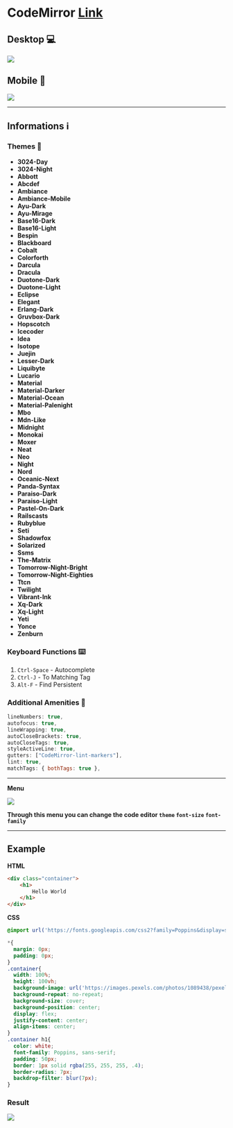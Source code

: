 # CodeMirror [Link](https://ngx-codemirror-bek.vercel.app/)

## Desktop 💻
<img src="./screenshot/desktop.png" />

## Mobile 📱
<img src="./screenshot/mobile.png" />

***

## Informations ℹ️

### Themes 🌈
* **3024-Day**
* **3024-Night**
* **Abbott**
* **Abcdef**
* **Ambiance**
* **Ambiance-Mobile**
* **Ayu-Dark**
* **Ayu-Mirage**
* **Base16-Dark**
* **Base16-Light**
* **Bespin**
* **Blackboard**
* **Cobalt**
* **Colorforth**
* **Darcula**
* **Dracula**
* **Duotone-Dark**
* **Duotone-Light**
* **Eclipse**
* **Elegant**
* **Erlang-Dark**
* **Gruvbox-Dark**
* **Hopscotch**
* **Icecoder**
* **Idea**
* **Isotope**
* **Juejin**
* **Lesser-Dark**
* **Liquibyte**
* **Lucario**
* **Material**
* **Material-Darker**
* **Material-Ocean**
* **Material-Palenight**
* **Mbo**
* **Mdn-Like**
* **Midnight**
* **Monokai**
* **Moxer**
* **Neat**
* **Neo**
* **Night**
* **Nord**
* **Oceanic-Next**
* **Panda-Syntax**
* **Paraiso-Dark**
* **Paraiso-Light**
* **Pastel-On-Dark**
* **Railscasts**
* **Rubyblue**
* **Seti**
* **Shadowfox**
* **Solarized**
* **Ssms**
* **The-Matrix**
* **Tomorrow-Night-Bright**
* **Tomorrow-Night-Eighties**
* **Ttcn**
* **Twilight**
* **Vibrant-Ink**
* **Xq-Dark**
* **Xq-Light**
* **Yeti**
* **Yonce**
* **Zenburn**

### Keyboard Functions ⌨️
1. `Ctrl-Space` - Autocomplete
2. `Ctrl-J` - To Matching Tag
3. `Alt-F` - Find Persistent

### Additional Amenities 🌟

```js
lineNumbers: true,
autofocus: true,
lineWrapping: true,
autoCloseBrackets: true,
autoCloseTags: true,
styleActiveLine: true,
gutters: ["CodeMirror-lint-markers"],
lint: true,
matchTags: { bothTags: true },
```
***

**Menu**

<img src="./screenshot/menu.png" />

**Through this menu you can change the code editor `theme` `font-size` `font-family`**

***

## Example

**HTML**
```html
<div class="container">
    <h1>
        Hello World
    </h1>
</div>
```

**CSS**
```css
@import url('https://fonts.googleapis.com/css2?family=Poppins&display=swap');

*{
  margin: 0px;
  padding: 0px;
}
.container{
  width: 100%;
  height: 100vh;
  background-image: url('https://images.pexels.com/photos/1089438/pexels-photo-1089438.jpeg?auto=compress&cs=tinysrgb&w=1260&h=750&dpr=1');
  background-repeat: no-repeat;
  background-size: cover;
  background-position: center;
  display: flex;
  justify-content: center;
  align-items: center;
}
.container h1{
  color: white;
  font-family: Poppins, sans-serif;
  padding: 50px;
  border: 1px solid rgba(255, 255, 255, .4);
  border-radius: 7px;
  backdrop-filter: blur(7px);
}
```

### Result

<img src="./screenshot/preview.png" />
